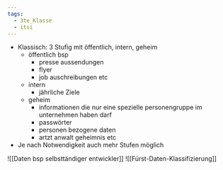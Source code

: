 ```yaml
---
tags:
  - 3te_Klasse
  - itsi
---
```

- Klassisch: 3 Stufig mit öffentlich, intern, geheim
	- öffentlich bsp
		- presse aussendungen
		- flyer
		- job auschreibungen etc
	- intern 
		- jährliche Ziele
	- geheim
		- informationen die nur eine spezielle personengruppe im unternehmen haben darf
		- passwörter
		- personen bezogene daten
		- artzt anwalt geheimnis etc
- Je nach Notwendigkeit auch mehr Stufen möglich

![[Daten bsp selbsttändiger entwickler]]
![[Fürst-Daten-Klassifizierung]]